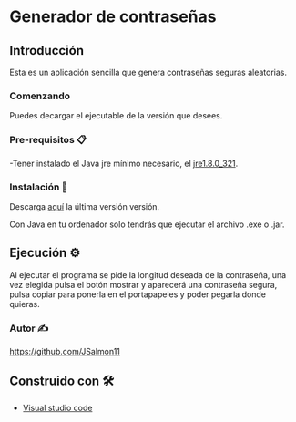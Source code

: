 # Generador de contraseñas

## Introducción

Esta es un aplicación sencilla que genera contraseñas seguras aleatorias.

### Comenzando

Puedes decargar el ejecutable de la versión que desees.

### Pre-requisitos 📋

-Tener instalado el Java jre mínimo necesario, el [jre1.8.0_321](https://www.java.com/es/download/ie_manual.jsp).

### Instalación 🔧

Descarga <a href="https://github.com/JSalmon11/Generador-de-Contrasenias/releases">aquí</a> la última versión versión.

Con Java en tu ordenador solo tendrás que ejecutar el archivo .exe o .jar.

## Ejecución ⚙️

Al ejecutar el programa se pide la longitud deseada de la contraseña, una vez elegida pulsa el botón mostrar y aparecerá una contraseña segura, pulsa copiar para ponerla en el portapapeles y poder pegarla donde quieras.

### Autor ✍️
https://github.com/JSalmon11

## Construido con 🛠️

* [Visual studio code](https://code.visualstudio.com/download)